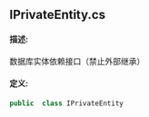 ## IPrivateEntity.cs 


#### 描述:


数据库实体依赖接口（禁止外部继承）


#### 定义: 
``` csharp
public  class IPrivateEntity
```
